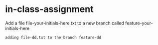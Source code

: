 # in-class-assignment


Add a file file-your-initials-here.txt to a new branch called feature-your-initials-here 


```
adding file-dd.txt to the branch feature-dd
```

